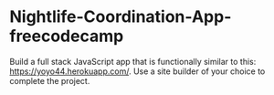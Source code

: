 # Nightlife-Coordination-App-freecodecamp
Build a full stack JavaScript app that is functionally similar to this: https://yoyo44.herokuapp.com/. Use a site builder of your choice to complete the project.
